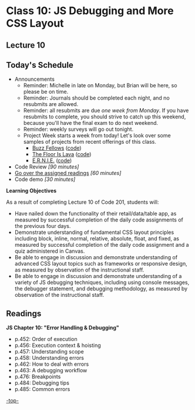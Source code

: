 # Class 10: JS Debugging and More CSS Layout

<a id="top"></a>
## Lecture 10

## Today's Schedule
- Announcements
  - Reminder: Michelle in late on Monday, but Brian will be here, so please be on time.
  - Reminder: Journals should be completed each night, and no resubmits are allowed.
  - Reminder: all resubmits are due *one week from Monday*. If you have resubmits to complete, you should strive to catch up this weekend, because you'll have the final exam to do next weekend.
  - Reminder: weekly surveys will go out tonight.
  - Project Week starts a week from today! Let's look over some samples of projects from recent offerings of this class.
    - [Buzz Fellows](https://ashtonkellis.github.io/buzz-fellows/) ([code](https://github.com/ashtonkellis/buzz-fellows))
    - [The Floor Is Lava](https://taylormade11.github.io/The-Floor-Is-Lava/) ([code](https://github.com/Taylormade11/The-Floor-Is-Lava))
    - [E.R.N.I.E.](https://akarinaat.github.io/Final-Project/) ([code](https://github.com/akarinaat/Final-Project))
- Code Review *[90 minutes]*
- [Go over the assigned readings](#readings) *[60 minutes]*
- Code demo *[30 minutes]*

**Learning Objectives**

As a result of completing Lecture 10 of Code 201, students will:
- Have nailed down the functionality of their retail/data/table app, as measured by successful completion of the daily code assignments of the previous four days.
- Demonstrate understanding of fundamental CSS layout principles including block, inline, normal, relative, absolute, float, and fixed, as measured by successful completion of the daily code assignment and a quiz administered in Canvas.
- Be able to engage in discussion and demonstrate understanding of advanced CSS layout topics such as frameworks or responsive design, as measured by observation of the instructional staff.
- Be able to engage in discussion and demonstrate understanding of a variety of JS debugging techniques, including using console messages, the debugger statement, and debugging methodology, as measured by observation of the instructional staff.

<a id="readings"></a>

## Readings

**JS Chapter 10: "Error Handling & Debugging"**

- p.452: Order of execution
- p.456: Execution context & hoisting
- p.457: Understanding scope
- p.458: Understanding errors
- p.462: How to deal with errors
- p.463: A debugging workflow
- p.476: Breakpoints
- p.484: Debugging tips
- p.485: Common errors

[-top-](#top)
